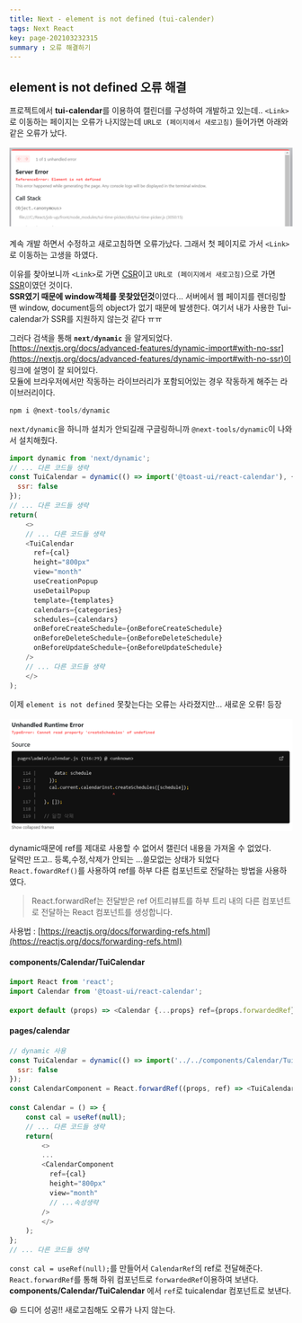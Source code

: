 ```yaml
---
title: Next - element is not defined (tui-calender)
tags: Next React
key: page-202103232315
summary : 오류 해결하기
---
```


## element is not defined 오류 해결
프로젝트에서 **tui-calendar**를 이용하여 캘린더를 구성하여 개발하고 있는데.. `<Link>`로 이동하는 페이지는 오류가 나지않는데
`URL로 (페이지에서 새로고침)` 들어가면 아래와 같은 오류가 났다. <br/>
<br/>
<img src="/assets/images/elementnot.png" /> <br/>
<br/>
계속 개발 하면서 수정하고 새로고침하면 오류가났다. 그래서 첫 페이지로 가서 `<Link>`로 이동하는 고생을 하였다.

이유를 찾아보니까 `<Link>`로 가면 [CSR](https://hhyemi.github.io/2021/02/23/csr.html)이고 `URL로 (페이지에서 새로고침)`으로 가면 [SSR](https://hhyemi.github.io/2021/02/23/csr.html)이였던 것이다. <br/>
**SSR였기 때문에 window객체를 못찾았던것**이였다... 서버에서 웹 페이지를 렌더링할 땐 window, document등의 object가 없기 때문에 발생한다. 여기서 내가 사용한 Tui-calendar가 SSR를 지원하지 않는것 같다 ㅠㅠ <br/>

그러다 검색을 통해 **`next/dynamic`** 을 알게되었다. <br/>
[https://nextjs.org/docs/advanced-features/dynamic-import#with-no-ssr](https://nextjs.org/docs/advanced-features/dynamic-import#with-no-ssr)이
링크에 설명이 잘 되어있다. <br/>모듈에 브라우저에서만 작동하는 라이브러리가 포함되어있는 경우 작동하게 해주는 라이브러리이다.
<br/>

```javascript
npm i @next-tools/dynamic
```
`next/dynamic`을 하니까 설치가 안되길래 구글링하니까 `@next-tools/dynamic`이 나와서 설치해줬다.

```javascript
import dynamic from 'next/dynamic';
// ... 다른 코드들 생략
const TuiCalendar = dynamic(() => import('@toast-ui/react-calendar'), {
  ssr: false
});
// ... 다른 코드들 생략
return(
    <>
    // ... 다른 코드들 생략
    <TuiCalendar
      ref={cal}
      height="800px"
      view="month"
      useCreationPopup
      useDetailPopup
      template={templates}
      calendars={categories}
      schedules={calendars}
      onBeforeCreateSchedule={onBeforeCreateSchedule}
      onBeforeDeleteSchedule={onBeforeDeleteSchedule}
      onBeforeUpdateSchedule={onBeforeUpdateSchedule}
    />
    // ... 다른 코드들 생략
    </>
);
```

이제 `element is not defined` 못찾는다는 오류는 사라졌지만... 새로운 오류! 등장<br/>
<br/>
<img src="/assets/images/calnot.png"/> <br/>
<br/>
dynamic때문에 ref를 제대로 사용할 수 없어서 캘린더 내용을 가져올 수 없었다. <br/>
달력만 뜨고.. 등록,수정,삭제가 안되는 ...쓸모없는 상태가 되었다 <br/>
`React.fowardRef()`를 사용하여 ref를 하부 다른 컴포넌트로 전달하는 방법을 사용하였다.<br/>
>React.forwardRef는 전달받은 ref 어트리뷰트를 하부 트리 내의 다른 컴포넌트로 전달하는 React 컴포넌트를 생성합니다.

사용법 : [https://reactjs.org/docs/forwarding-refs.html](https://reactjs.org/docs/forwarding-refs.html)
<br/>
#### components/Calendar/TuiCalendar

```javascript
import React from 'react';
import Calendar from '@toast-ui/react-calendar';

export default (props) => <Calendar {...props} ref={props.forwardedRef} />;
```

#### pages/calendar

```javascript
// dynamic 사용
const TuiCalendar = dynamic(() => import('../../components/Calendar/TuiCalendar'), {
  ssr: false
});
const CalendarComponent = React.forwardRef((props, ref) => <TuiCalendar {...props} forwardedRef={ref} />);

const Calendar = () => {
    const cal = useRef(null);
    // ... 다른 코드들 생략
    return(
        <>
        ...
        <CalendarComponent
          ref={cal}
          height="800px"
          view="month"
          // ...속성생략
        />
        </>
    );
};
// ... 다른 코드들 생략
```
`const cal = useRef(null);`를 만들어서 `CalendarRef`의 ref로 전달해준다. <br/>
`React.forwardRef`를 통해 하위 컴포넌트로 `forwardedRef`이용하여 보낸다. <br/>
**components/Calendar/TuiCalendar** 에서 `ref`로 tuicalendar 컴포넌트로 보낸다.

:laughing: 드디어 성공!! 새로고침해도 오류가 나지 않는다.
<br/><br/>
